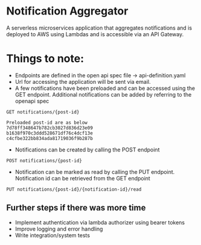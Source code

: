 # Notification Aggregator
A serverless microservices application that aggregates notifications and is deployed to AWS using Lambdas and is accessible via an API Gateway.

# Things to note:
- Endpoints are defined in the open api spec file -> api-definition.yaml
- Url for accessing the application will be sent via email.
- A few notifications have been preloaded and can be accessed using the GET endpoint. Additional notifications can be added by referring to the openapi spec
```shell
GET notifications/{post-id}

Preloaded post-id are as below
7d78ff348647b782cb3027d836d23e09
b1638f970c3ddd528671df76c4dcf13e
c4cfbe322bb834ada81719036f9b287b
```
- Notifications can be created by calling the POST endpoint
```
POST notifications/{post-id}
```
- Notification can be marked as read by calling the PUT endpoint. Notification id can be retrieved from the GET endpoint
```shell
PUT notifications/{post-id}/{notification-id}/read
```

## Further steps if there was more time
- Implement authentication via lambda authorizer using bearer tokens
- Improve logging and error handling
- Write integration/system tests
